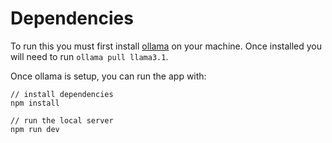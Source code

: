 # Dependencies
To run this you must first install [ollama](https://ollama.com/) on your machine. Once installed you will need to run `ollama pull llama3.1`.

Once ollama is setup, you can run the app with:
```
// install dependencies
npm install

// run the local server
npm run dev
```

